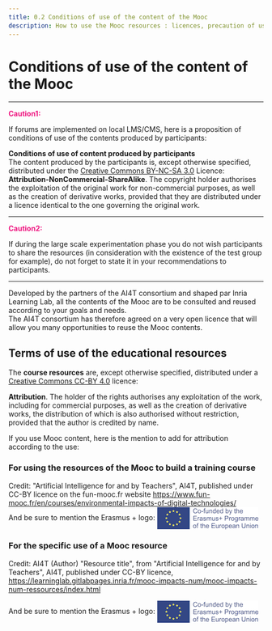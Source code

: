 ```yaml
---
title: 0.2 Conditions of use of the content of the Mooc
description: How to use the Mooc resources : licences, precaution of use in line with the project life
---
```

# Conditions of use of the content of the Mooc
____________________

<span style="color:#EE147F;font-weight:bold">Caution1:</span>                 

If forums are implemented on local LMS/CMS, here is a proposition of
conditions of use of the contents produced by participants:         

**Conditions of use of content produced by participants**  
The content produced by the participants is, except otherwise specified, distributed under the [Creative Commons BY-NC-SA 3.0](https://creativecommons.org/licenses/by-nc-sa/3.0/fr/deed.en) Licence: **Attribution-NonCommercial-ShareAlike**. The copyright holder authorises the exploitation of the original work for non-commercial purposes, as well as the creation of derivative works, provided that they are distributed under a licence identical
to the one governing the original work.                         

____________________

<span style="color:#EE147F;font-weight:bold">Caution2:</span>                 

If during the large scale experimentation phase you do not wish participants to share the resources (in consideration with the  existence of the test group for example), do not forget to state it in your recommendations to participants.                            
____________________

Developed by the partners of the AI4T consortium and shaped par Inria Learning Lab, all the contents of the Mooc are to be consulted and reused according to your goals and needs.  
The AI4T consortium has therefore agreed on a very open licence that will allow you many opportunities to reuse the Mooc contents.

## Terms of use of the educational resources

The **course resources** are, except otherwise specified, distributed under a [Creative Commons CC-BY 4.0](https://creativecommons.org/licenses/by/4.0/deed.en) licence:

**Attribution**. The holder of the rights authorises any exploitation of the work, including for commercial purposes, as well as the creation of derivative works, the distribution of which is also authorised without restriction, provided that the author is credited by name.

If you use Mooc content, here is the mention to add for attribution according to the use:

### For using the resources of the Mooc to build a training course

Credit: "Artificial Intelligence for and by Teachers", AI4T, published under CC-BY licence on the fun-mooc.fr website <https://www.fun-mooc.fr/en/courses/environmental-impacts-of-digital-technologies/>  
And be sure to mention the Erasmus + logo: <img style="vertical-align: middle;" src="Images/LogoCoFoundedErasmusProgramEU.png" alt="Logo Co-founded by Erasmus and EU"/>

### For the specific use of a Mooc resource

Credit: AI4T (Author) "Resource title", from "Artificial Intelligence for and by Teachers", AI4T, published under CC-BY licence, <https://learninglab.gitlabpages.inria.fr/mooc-impacts-num/mooc-impacts-num-ressources/index.html>

And be sure to mention the Erasmus + logo: <img style="vertical-align: middle;" src="Images/LogoCoFoundedErasmusProgramEU.png" alt="Logo Co-founded by Erasmus and EU"/>
